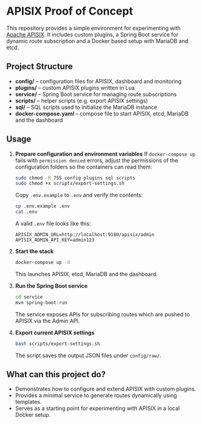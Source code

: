 # APISIX Proof of Concept

This repository provides a simple environment for experimenting with [Apache APISIX](https://apisix.apache.org/).
It includes custom plugins, a Spring Boot service for dynamic route subscription and a Docker based setup with MariaDB and etcd.

## Project Structure

- **config/** – configuration files for APISIX, dashboard and monitoring
- **plugins/** – custom APISIX plugins written in Lua
- **service/** – Spring Boot service for managing route subscriptions
- **scripts/** – helper scripts (e.g. export APISIX settings)
- **sql/** – SQL scripts used to initialize the MariaDB instance
- **docker-compose.yaml** – compose file to start APISIX, etcd, MariaDB and the dashboard

## Usage

1. **Prepare configuration and environment variables**
   If `docker-compose up` fails with `permission denied` errors, adjust the
   permissions of the configuration folders so the containers can read them:
   ```bash
   sudo chmod -R 755 config plugins sql scripts
   sudo chmod +x scripts/export-settings.sh
   ```

   Copy `.env.example` to `.env` and verify the contents:
   ```bash
   cp .env.example .env
   cat .env
   ```
   A valid `.env` file looks like this:
   ```dotenv
   APISIX_ADMIN_URL=http://localhost:9180/apisix/admin
   APISIX_ADMIN_API_KEY=admin123
   ```

2. **Start the stack**
   ```bash
   docker-compose up -d
   ```
   This launches APISIX, etcd, MariaDB and the dashboard.

3. **Run the Spring Boot service**
   ```bash
   cd service
   mvn spring-boot:run
   ```
   The service exposes APIs for subscribing routes which are pushed to APISIX via the Admin API.

4. **Export current APISIX settings**
   ```bash
   bash scripts/export-settings.sh
   ```
   The script saves the output JSON files under `config/raw/`.

## What can this project do?

- Demonstrates how to configure and extend APISIX with custom plugins.
- Provides a minimal service to generate routes dynamically using templates.
- Serves as a starting point for experimenting with APISIX in a local Docker setup.

